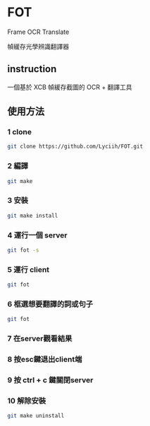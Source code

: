 # FOT
Frame OCR Translate

幀緩存光學辨識翻譯器

## instruction
一個基於 XCB 幀緩存截圖的 OCR + 翻譯工具

## 使用方法

### 1 clone
```bash
git clone https://github.com/Lyciih/FOT.git
```

### 2 編譯
```bash
git make
```

### 3 安裝
```bash
git make install
```


### 4 運行一個 server
```bash
git fot -s 
```


### 5 運行 client
```bash
git fot
```

### 6 框選想要翻譯的詞或句子
```bash
git fot
```

### 7 在server觀看結果

### 8 按esc鍵退出client端

### 9 按 ctrl + c 鍵關閉server

### 10 解除安裝
```bash
git make uninstall
```
